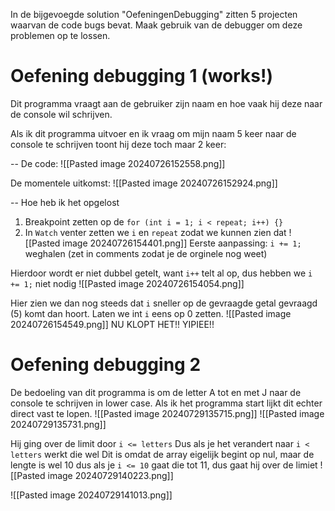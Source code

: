 In de bijgevoegde solution "OefeningenDebugging" zitten 5 projecten waarvan de code bugs bevat. Maak gebruik van de debugger om deze problemen op te lossen.

# Oefening debugging 1 (works!)
Dit programma vraagt aan de gebruiker zijn naam en hoe vaak hij deze naar de console wil schrijven.

Als ik dit programma uitvoer en ik vraag om mijn naam 5 keer naar de console te schrijven toont hij deze toch maar 2 keer:

--
De code:
![[Pasted image 20240726152558.png]]

De momentele uitkomst:
![[Pasted image 20240726152924.png]]

--
Hoe heb ik het opgelost
1. Breakpoint zetten op de `for (int i = 1; i < repeat; i++) {}`
2. In `Watch` venter zetten we `i` en `repeat` zodat we kunnen zien dat 
![[Pasted image 20240726154401.png]]
Eerste aanpassing: `i += 1;` weghalen
(zet in comments zodat je de orginele nog weet)

Hierdoor wordt er niet dubbel getelt, want `i++` telt al op, dus hebben we `i += 1;` niet nodig
![[Pasted image 20240726154054.png]]

Hier zien we dan nog steeds dat `i` sneller op de gevraagde getal gevraagd (5) komt dan hoort.
Laten we int `i` eens op 0 zetten.
![[Pasted image 20240726154549.png]]
NU KLOPT HET!! YIPIEE!!

# Oefening debugging 2
De bedoeling van dit programma is om de letter A tot en met J naar de console te schrijven in lower case.
Als ik het programma start lijkt dit echter direct vast te lopen.
![[Pasted image 20240729135715.png]]
![[Pasted image 20240729135731.png]]

Hij ging over de limit door `i <= letters`
Dus als je het verandert naar `i < letters` werkt die wel
Dit is omdat de array eigelijk begint op nul, maar de lengte is wel 10
dus als je `i <= 10` gaat die tot 11, dus gaat hij over de limiet
![[Pasted image 20240729140223.png]]

![[Pasted image 20240729141013.png]]